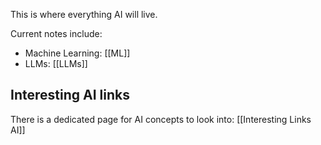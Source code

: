 This is where everything AI will live.

Current notes include:

-  Machine Learning: [[ML]]
-  LLMs: [[LLMs]]
  
## Interesting AI links

There is a dedicated page for AI concepts to look into: [[Interesting Links AI]]